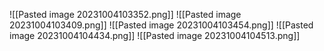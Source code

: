 ![[Pasted image 20231004103352.png]]
![[Pasted image 20231004103409.png]]
![[Pasted image 20231004103454.png]]
![[Pasted image 20231004104434.png]]
![[Pasted image 20231004104513.png]]